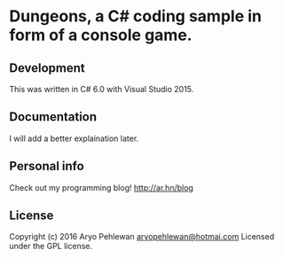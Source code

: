 # Dungeons, a C# coding sample in form of a console game.

## Development
This was written in C# 6.0 with Visual Studio 2015.

## Documentation
I will add a better explaination later.

## Personal info
Check out my programming blog! http://ar.hn/blog

## License
Copyright (c) 2016 Aryo Pehlewan aryopehlewan@hotmai.com 
Licensed under the GPL license.
